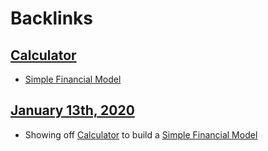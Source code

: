 
# Backlinks
## [Calculator](<Calculator.md>)
- [Simple Financial Model](<Simple Financial Model.md>)

## [January 13th, 2020](<January 13th, 2020.md>)
- Showing off [Calculator](<Calculator.md>) to build a [Simple Financial Model](<Simple Financial Model.md>)

